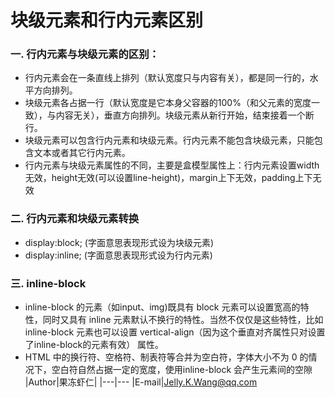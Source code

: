 # 块级元素和行内元素区别
### 一. 行内元素与块级元素的区别：
* 行内元素会在一条直线上排列（默认宽度只与内容有关），都是同一行的，水平方向排列。
* 块级元素各占据一行（默认宽度是它本身父容器的100%（和父元素的宽度一致），与内容无关），垂直方向排列。块级元素从新行开始，结束接着一个断行。
* 块级元素可以包含行内元素和块级元素。行内元素不能包含块级元素，只能包含文本或者其它行内元素。
* 行内元素与块级元素属性的不同，主要是盒模型属性上：行内元素设置width无效，height无效(可以设置line-height)，margin上下无效，padding上下无效
### 二. 行内元素和块级元素转换
* display:block; (字面意思表现形式设为块级元素)
* display:inline; (字面意思表现形式设为行内元素)
### 三. inline-block
* inline-block 的元素（如input、img)既具有 block 元素可以设置宽高的特性，同时又具有 inline 元素默认不换行的特性。当然不仅仅是这些特性，比如 inline-block 元素也可以设置 vertical-align（因为这个垂直对齐属性只对设置了inline-block的元素有效） 属性。
* HTML 中的换行符、空格符、制表符等合并为空白符，字体大小不为 0 的情况下，空白符自然占据一定的宽度，使用inline-block 会产生元素间的空隙
|Author|果冻虾仁|
|---|---
|E-mail|Jelly.K.Wang@qq.com
